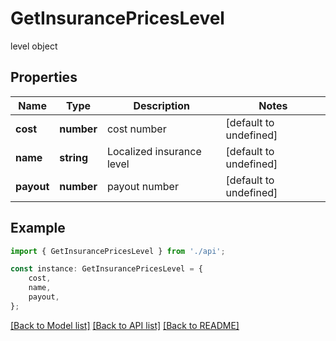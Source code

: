 # GetInsurancePricesLevel

level object

## Properties

Name | Type | Description | Notes
------------ | ------------- | ------------- | -------------
**cost** | **number** | cost number | [default to undefined]
**name** | **string** | Localized insurance level | [default to undefined]
**payout** | **number** | payout number | [default to undefined]

## Example

```typescript
import { GetInsurancePricesLevel } from './api';

const instance: GetInsurancePricesLevel = {
    cost,
    name,
    payout,
};
```

[[Back to Model list]](../README.md#documentation-for-models) [[Back to API list]](../README.md#documentation-for-api-endpoints) [[Back to README]](../README.md)
